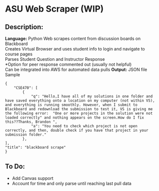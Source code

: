 # ASU Web Scraper (WIP)
## Description:
**Language:** Python
Web scrapes content from discussion boards on Blackboard  
Creates Virtual Browser and uses student info to login and navigate to course pages  
Parses Student Question and Instructor Response  
*Option for peer response commented out (usually not helpful)  
Can be integrated into AWS for automated data pulls
**Output:** JSON file Sample  
```  
{
	"CSE470": [
		{
			"q": "Hello,I have all of my solutions in one folder and have saved everything onto a location on my computer (not within VS), and everything is running smoothly. However, when I submit to Blackboard and redownload the submission to test it, VS is giving me the following error:  "One or more projects in the solution were not loaded correctly" and nothing appears on the screen.How do I fix this??Thanks, Brandon ",
			"a": "You need to check which project is not open correctly, and then, double check if you have that project in your submission folder."
		},
],
"title": "blackboard scrape"
}
```

## To Do:
- Add Canvas support
- Account for time and only parse until reaching last pull data
